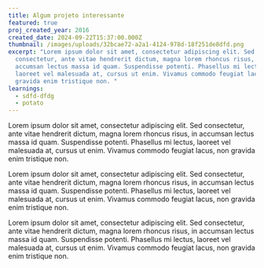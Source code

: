 ```yaml
---
title: Algum projeto interessante
featured: true
proj_created_year: 2016
created_date: 2024-09-22T15:37:00.000Z
thumbnail: /images/uploads/32bcae72-a2a1-4124-978d-18f251de8dfd.png
excerpt: "Lorem ipsum dolor sit amet, consectetur adipiscing elit. Sed
  consectetur, ante vitae hendrerit dictum, magna lorem rhoncus risus, in
  accumsan lectus massa id quam. Suspendisse potenti. Phasellus mi lectus,
  laoreet vel malesuada at, cursus ut enim. Vivamus commodo feugiat lacus, non
  gravida enim tristique non. "
learnings:
  - sdfd-dfdg
  - potato
---
```

Lorem ipsum dolor sit amet, consectetur adipiscing elit. Sed consectetur, ante vitae hendrerit dictum, magna lorem rhoncus risus, in accumsan lectus massa id quam. Suspendisse potenti. Phasellus mi lectus, laoreet vel malesuada at, cursus ut enim. Vivamus commodo feugiat lacus, non gravida enim tristique non. 



Lorem ipsum dolor sit amet, consectetur adipiscing elit. Sed consectetur, ante vitae hendrerit dictum, magna lorem rhoncus risus, in accumsan lectus massa id quam. Suspendisse potenti. Phasellus mi lectus, laoreet vel malesuada at, cursus ut enim. Vivamus commodo feugiat lacus, non gravida enim tristique non. 



Lorem ipsum dolor sit amet, consectetur adipiscing elit. Sed consectetur, ante vitae hendrerit dictum, magna lorem rhoncus risus, in accumsan lectus massa id quam. Suspendisse potenti. Phasellus mi lectus, laoreet vel malesuada at, cursus ut enim. Vivamus commodo feugiat lacus, non gravida enim tristique non.
